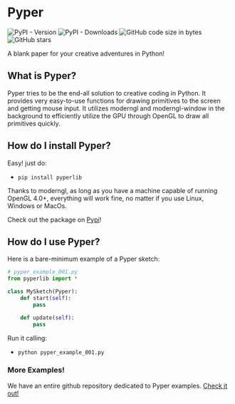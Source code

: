 # Pyper
![PyPI - Version](https://img.shields.io/pypi/v/pyperlib.svg?logo=python&color=lightblue&label=Pyper%20Version) ![PyPI - Downloads](https://img.shields.io/pypi/dm/pyperlib?color=lightgreen&label=Pyper%20Downloads&logo=pypi) ![GitHub code size in bytes](https://img.shields.io/github/languages/code-size/Canvim/Pyper?color=purple&label=Pyper%20Size&logo=github) ![GitHub stars](https://img.shields.io/github/stars/Canvim/Pyper?color=gold&logo=github)

A blank paper for your creative adventures in Python!

## What is Pyper?
Pyper tries to be the end-all solution to creative coding in Python. It provides very easy-to-use functions for drawing primitives to the screen and getting mouse input. It utilizes moderngl and moderngl-window in the background to efficiently utilize the GPU through OpenGL to draw all primitives quickly.

## How do I install Pyper?
Easy! just do:
* ```pip install pyperlib```

Thanks to moderngl, as long as you have a machine capable of running OpenGL 4.0+, everything will work fine, no matter if you use Linux, Windows or MacOs.

Check out the package on [Pypi](https://pypi.org/project/pyperlib/)!

## How do I use Pyper?
Here is a bare-minimum example of a Pyper sketch:

```python
# pyper_example_001.py
from pyperlib import *

class MySketch(Pyper):
    def start(self):
        pass

    def update(self):
        pass
```

Run it calling:
* ```python pyper_example_001.py```

### More Examples!
We have an entire github repository dedicated to Pyper examples. [Check it out!](https://www.github.com/Canvim/Pypers/)